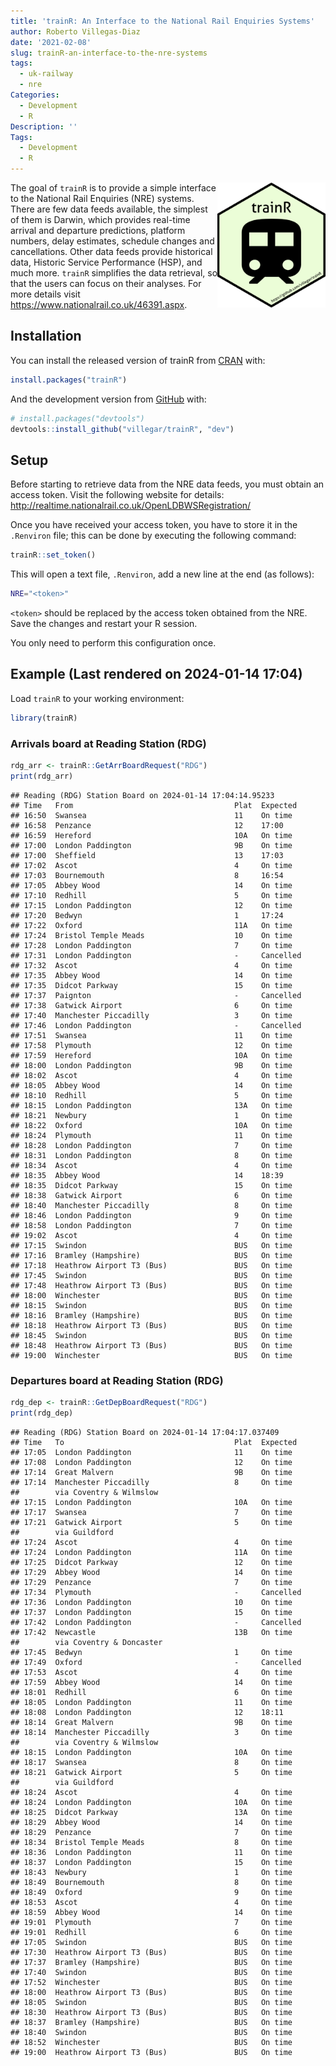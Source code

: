 ```yaml
---
title: 'trainR: An Interface to the National Rail Enquiries Systems'
author: Roberto Villegas-Diaz
date: '2021-02-08'
slug: trainR-an-interface-to-the-nre-systems
tags:
  - uk-railway
  - nre
Categories:
  - Development
  - R
Description: ''
Tags:
  - Development
  - R
---
```


<img src="https://raw.githubusercontent.com/villegar/trainR/main/inst/images/logo.png" alt="logo" align="right" height=200px/>

The goal of `trainR` is to provide a simple interface to the 
National Rail Enquiries (NRE) systems. There are few data feeds 
available, the simplest of them is Darwin, which provides real-time 
arrival and departure predictions, platform numbers, delay estimates, 
schedule changes and cancellations. Other data feeds provide historical 
data, Historic Service Performance (HSP), and much more. `trainR` 
simplifies the data retrieval, so that the users can focus on their 
analyses. For more details visit 
https://www.nationalrail.co.uk/46391.aspx.

## Installation

You can install the released version of trainR from [CRAN](https://CRAN.R-project.org) with:

``` r
install.packages("trainR")
```

And the development version from [GitHub](https://github.com/) with:

``` r
# install.packages("devtools")
devtools::install_github("villegar/trainR", "dev")
```

## Setup
Before starting to retrieve data from the NRE data feeds, you must obtain an access token. 
Visit the following website for details: http://realtime.nationalrail.co.uk/OpenLDBWSRegistration/

Once you have received your access token, you have to store it in the `.Renviron` file; this can be 
done by executing the following command:


```r
trainR::set_token()
```

This will open a text file, `.Renviron`, add a new line at the end (as follows):

```bash
NRE="<token>"
```

`<token>` should be replaced by the access token obtained from the NRE. Save the changes and restart 
your R session.

You only need to perform this configuration once.

## Example (Last rendered on 2024-01-14 17:04)

Load `trainR` to your working environment:

```r
library(trainR)
```

### Arrivals board at Reading Station (RDG)


```r
rdg_arr <- trainR::GetArrBoardRequest("RDG")
print(rdg_arr)
```

```
## Reading (RDG) Station Board on 2024-01-14 17:04:14.95233
## Time   From                                    Plat  Expected
## 16:50  Swansea                                 11    On time
## 16:58  Penzance                                12    17:00
## 16:59  Hereford                                10A   On time
## 17:00  London Paddington                       9B    On time
## 17:00  Sheffield                               13    17:03
## 17:02  Ascot                                   4     On time
## 17:03  Bournemouth                             8     16:54
## 17:05  Abbey Wood                              14    On time
## 17:10  Redhill                                 5     On time
## 17:15  London Paddington                       12    On time
## 17:20  Bedwyn                                  1     17:24
## 17:22  Oxford                                  11A   On time
## 17:24  Bristol Temple Meads                    10    On time
## 17:28  London Paddington                       7     On time
## 17:31  London Paddington                       -     Cancelled
## 17:32  Ascot                                   4     On time
## 17:35  Abbey Wood                              14    On time
## 17:35  Didcot Parkway                          15    On time
## 17:37  Paignton                                -     Cancelled
## 17:38  Gatwick Airport                         6     On time
## 17:40  Manchester Piccadilly                   3     On time
## 17:46  London Paddington                       -     Cancelled
## 17:51  Swansea                                 11    On time
## 17:58  Plymouth                                12    On time
## 17:59  Hereford                                10A   On time
## 18:00  London Paddington                       9B    On time
## 18:02  Ascot                                   4     On time
## 18:05  Abbey Wood                              14    On time
## 18:10  Redhill                                 5     On time
## 18:15  London Paddington                       13A   On time
## 18:21  Newbury                                 1     On time
## 18:22  Oxford                                  10A   On time
## 18:24  Plymouth                                11    On time
## 18:28  London Paddington                       7     On time
## 18:31  London Paddington                       8     On time
## 18:34  Ascot                                   4     On time
## 18:35  Abbey Wood                              14    18:39
## 18:35  Didcot Parkway                          15    On time
## 18:38  Gatwick Airport                         6     On time
## 18:40  Manchester Piccadilly                   8     On time
## 18:46  London Paddington                       9     On time
## 18:58  London Paddington                       7     On time
## 19:02  Ascot                                   4     On time
## 17:15  Swindon                                 BUS   On time
## 17:16  Bramley (Hampshire)                     BUS   On time
## 17:18  Heathrow Airport T3 (Bus)               BUS   On time
## 17:45  Swindon                                 BUS   On time
## 17:48  Heathrow Airport T3 (Bus)               BUS   On time
## 18:00  Winchester                              BUS   On time
## 18:15  Swindon                                 BUS   On time
## 18:16  Bramley (Hampshire)                     BUS   On time
## 18:18  Heathrow Airport T3 (Bus)               BUS   On time
## 18:45  Swindon                                 BUS   On time
## 18:48  Heathrow Airport T3 (Bus)               BUS   On time
## 19:00  Winchester                              BUS   On time
```

### Departures board at Reading Station (RDG)


```r
rdg_dep <- trainR::GetDepBoardRequest("RDG")
print(rdg_dep)
```

```
## Reading (RDG) Station Board on 2024-01-14 17:04:17.037409
## Time   To                                      Plat  Expected
## 17:05  London Paddington                       11    On time
## 17:08  London Paddington                       12    On time
## 17:14  Great Malvern                           9B    On time
## 17:14  Manchester Piccadilly                   8     On time
##        via Coventry & Wilmslow                 
## 17:15  London Paddington                       10A   On time
## 17:17  Swansea                                 7     On time
## 17:21  Gatwick Airport                         5     On time
##        via Guildford                           
## 17:24  Ascot                                   4     On time
## 17:24  London Paddington                       11A   On time
## 17:25  Didcot Parkway                          12    On time
## 17:29  Abbey Wood                              14    On time
## 17:29  Penzance                                7     On time
## 17:34  Plymouth                                -     Cancelled
## 17:36  London Paddington                       10    On time
## 17:37  London Paddington                       15    On time
## 17:42  London Paddington                       -     Cancelled
## 17:42  Newcastle                               13B   On time
##        via Coventry & Doncaster                
## 17:45  Bedwyn                                  1     On time
## 17:49  Oxford                                  -     Cancelled
## 17:53  Ascot                                   4     On time
## 17:59  Abbey Wood                              14    On time
## 18:01  Redhill                                 6     On time
## 18:05  London Paddington                       11    On time
## 18:08  London Paddington                       12    18:11
## 18:14  Great Malvern                           9B    On time
## 18:14  Manchester Piccadilly                   3     On time
##        via Coventry & Wilmslow                 
## 18:15  London Paddington                       10A   On time
## 18:17  Swansea                                 8     On time
## 18:21  Gatwick Airport                         5     On time
##        via Guildford                           
## 18:24  Ascot                                   4     On time
## 18:24  London Paddington                       10A   On time
## 18:25  Didcot Parkway                          13A   On time
## 18:29  Abbey Wood                              14    On time
## 18:29  Penzance                                7     On time
## 18:34  Bristol Temple Meads                    8     On time
## 18:36  London Paddington                       11    On time
## 18:37  London Paddington                       15    On time
## 18:43  Newbury                                 1     On time
## 18:49  Bournemouth                             8     On time
## 18:49  Oxford                                  9     On time
## 18:53  Ascot                                   4     On time
## 18:59  Abbey Wood                              14    On time
## 19:01  Plymouth                                7     On time
## 19:01  Redhill                                 6     On time
## 17:05  Swindon                                 BUS   On time
## 17:30  Heathrow Airport T3 (Bus)               BUS   On time
## 17:37  Bramley (Hampshire)                     BUS   On time
## 17:40  Swindon                                 BUS   On time
## 17:52  Winchester                              BUS   On time
## 18:00  Heathrow Airport T3 (Bus)               BUS   On time
## 18:05  Swindon                                 BUS   On time
## 18:30  Heathrow Airport T3 (Bus)               BUS   On time
## 18:37  Bramley (Hampshire)                     BUS   On time
## 18:40  Swindon                                 BUS   On time
## 18:52  Winchester                              BUS   On time
## 19:00  Heathrow Airport T3 (Bus)               BUS   On time
```
